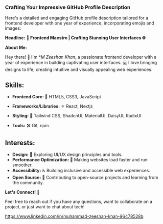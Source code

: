 ### Crafting Your Impressive GitHub Profile Description

Here's a detailed and engaging GitHub profile description tailored for a frontend developer with one year of experience, incorporating emojis and images:

**Headline:** 🎨 **Frontend Maestro | Crafting Stunning User Interfaces 🌐**

**About Me:**

Hey there! 👋 I'm **M Zeeshan Khan*, a passionate frontend developer with a year of experience in building captivating user interfaces. 💻 I love bringing designs to life, creating intuitive and visually appealing web experiences. 

## Skills:

* **Frontend Core:** 🎨 HTML5, CSS3, JavaScript

* **Frameworks/Libraries:** ⚛️ React, Nextjs

* **Styling:** 💅 Tailwind CSS, ShadcnUI, MaterialUI, DaisyUI, RadixUI

* **Tools:** 🛠️ Git, npm

## Interests:

* **Design:** 🎨 Exploring UI/UX design principles and tools.
* **Performance Optimization:** 🚀 Making websites load faster and run smoother.
* **Accessibility:** ♿️ Building inclusive and accessible web experiences.
* **Open Source:** 🤝 Contributing to open-source projects and learning from the community.

**Let's Connect!** 🤝 

Feel free to reach out if you have any questions, want to collaborate on a project, or just want to chat about tech! 

https://www.linkedin.com/in/muhammad-zeeshan-khan-96478528b 
